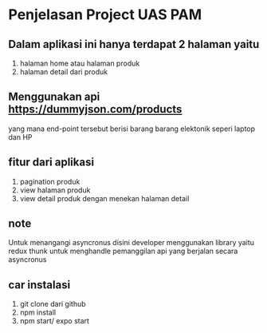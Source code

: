 # Penjelasan Project UAS PAM

## Dalam aplikasi ini hanya terdapat 2 halaman yaitu
1. halaman home atau halaman produk
2. halaman detail dari produk

## Menggunakan api https://dummyjson.com/products
yang mana end-point tersebut berisi barang barang elektonik
seperi laptop dan HP

## fitur dari aplikasi
1. pagination produk
2. view halaman produk
2. view detail produk dengan menekan halaman detail

## note

Untuk menangangi asyncronus disini developer menggunakan library yaitu redux thunk
untuk menghandle pemanggilan api yang berjalan secara asyncronus

## car instalasi

1. git clone dari github
2. npm install
3. npm start/ expo start